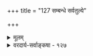 +++
title = "127 सम्बन्धे सर्वतुल्ये"

+++
<details><summary>मूलम्</summary>

संबन्धे सर्वतुल्ये प्रसजति गुणजात्यादिसङ्कीर्णभावः तत्तद्द्वन्द्वस्वभावादनियतिशमने निष्फलाऽन्यस्य कॢप्तिः ।  
त्यक्ते तत्तद्विशेषे स्वयमुभयसमे चात्र संबन्धरूपे नानासंबन्धपक्षेऽप्ययमधिकरणाधेयभेदः कथं स्यात् ॥ १२७ ॥
</details>

<details><summary>वरदार्य-सर्वाङ्कषा - १२७</summary>

समवायस्य नित्यत्वे एकत्वे च दोषमाह-संबन्ध इत्यादि । **संबन्धे** = समवायाख्ये संबन्धे **सर्वतुल्ये** = एकत्वान्नित्यत्वाच्चायुतसिद्धानां सर्वेषामपि समाने सति **गुणजात्यादिसंकीर्णभावः** = जातिगुणक्रियादीनां सर्वेषामपि परस्परसांकर्यम् प्रसजति । किं बहुना ! वायावपि रूपवत्ताबुद्धिप्रसङ्गः, स्पर्शसमवायस्य रूपसमवायस्य चैक्यात् । **तत्तद्द्द्वन्द्वस्वभावात्** = तत्तत्प्रतियोग्यनुयोगिनोर्नियतस्वभावत्वात् **अनियतिशमने** = अव्यवस्थापरिहारे **अन्यस्य** = तत्तद्वस्तुस्वरूपस्वभावातिरिक्तस्य समवायस्य **क्लृप्तिः** = कल्पनम् **निष्फला** = व्यर्था, वस्तुस्वभावादेव सर्वोपपत्तेः । तत्तद्वस्तुस्वभावादितीममंशं व्यतिरेकेणापि प्रदर्शयति - **तत्तद्विशेषे** = तत्तद्वस्तुगते विशेषे **त्यक्ते** = अनङ्गीकृते, यदि नाङ्गीक्रियत इत्यर्थः, संबन्धरूपे **अत्र** = उभयसंबन्धरूपे अस्मिन् समवाये **स्वयम्** = स्वत एव एकसंबन्धत्वात् उभयसमे **च** = गुणगुणिक्रियाक्रियावदादिरूपायुतसिद्धयोरुभयोस्समाने च **नानासंबन्धपक्षेऽपि** = एवं प्रतियोग्यनुयोगिभेदरूपोपाधिभेदात्संबन्धभेदपक्षेऽपि अयम् **अधिकरणाधेयभेदः** = आधाराधेयव्यवस्था वा कथं स्यात् ? वस्तुस्वभावादित्येव खलु उत्तरं वक्तव्यम् । यथा कुण्डबदरयोस्संयोगस्योभयनिष्ठत्वेऽपि 'कुण्डे बदरम्' इत्येव प्रयोगः, न तु 'बदरे कुण्ड : ' इति व्यवस्था हि स्वभावादेव वक्तव्या । एवं सत्यतिरिक्तः समवायः किमर्थ : ? ननु तर्हि संयोगो वा किमर्थ : ? स्वभावादेव सर्वं व्यवस्थाप्यतामिति चेत्- 

प्रष्टव्यं नाधिकं त्वत्रेत्यसकृत्प्रतिबोधने । इङ्गितं यो न जानाति किं वा तस्मै प्रकथ्यताम् ? ॥ सर्वं स्वभावादिति चेदुत्तरं यदि कथ्यते । शास्त्रं तर्हि किमर्थं स्यात् त्यक्तव्यं सकलं ततः । इत्यादिकं पुनर्नैव प्रष्टव्यं धीमता त्वया । वक्ष्यामस्समये सर्वमित्येव पुनरुच्यते ॥ 



488. 

489. 

806 

[प्राभाकरसंमतसमवायनिराकरणम् ] 

धर्मो धर्मी द्वयं वा कृतकभिममतं यंत्र, संबन्धमंत्र 

प्राहुः कार्यं, स्वभावात् तदुभयघटितं केऽपि; दत्तोत्तरं तत् । सिद्धेऽसिद्धे समं वा तदुदय इति तु प्रेक्ष्य पक्षत्रयेऽपि 

प्रागुक्तेभ्योऽतिरिक्तान् प्रणिहितमनसः पश्यत प्रत्यवायान् ॥128॥ 

[ अभावपदार्थपरीक्षा] 

सोऽभावो, यः स्वभावं नियमयति दशादेशकालादिभेदो 

नैवं सर्वाश्रितानां त्यजनमनितरस्थाप्यधीप्रापितत्वात् । 

वस्तुतस्तु – समवायस्य नित्यत्वमेकत्वं च लाघवतर्कसिद्धम्, न तु प्रत्यक्षतः । एवमपि समवायिनां सांकर्यं नापादयितुं शक्यम् । संबन्धो हि संबन्ध्यधीनः । अत एव संबन्धः सर्वत्राप्यननुगत एव स्वकार्यं स्वतः कुर्यात् । संबन्धः खलु सत्तयैव विशिष्टज्ञानजनकः, न ज्ञाततया । ज्ञातश्चेत् प्रकारो वा भवेत्, विशेषो वा । शब्दमात्रशरणानामिदं यद्यपि ज्ञातुं श्रम एव स्यात् । अत एवोच्यतेऽसकृत् - शब्दं त्यक्त्वा अर्थं चिन्तयितुं शक्तानामेव विचारेऽधिकार इति । अत एवात्र - 'नानासंबन्धपक्षेऽपि ' इत्येतत्समवायनानात्वपक्षदृष्ट्या योजनीयम् । उत्तरश्लोकविचारोपक्षेपकं स्यादेतदपि ॥ १२७ ॥
</details>
